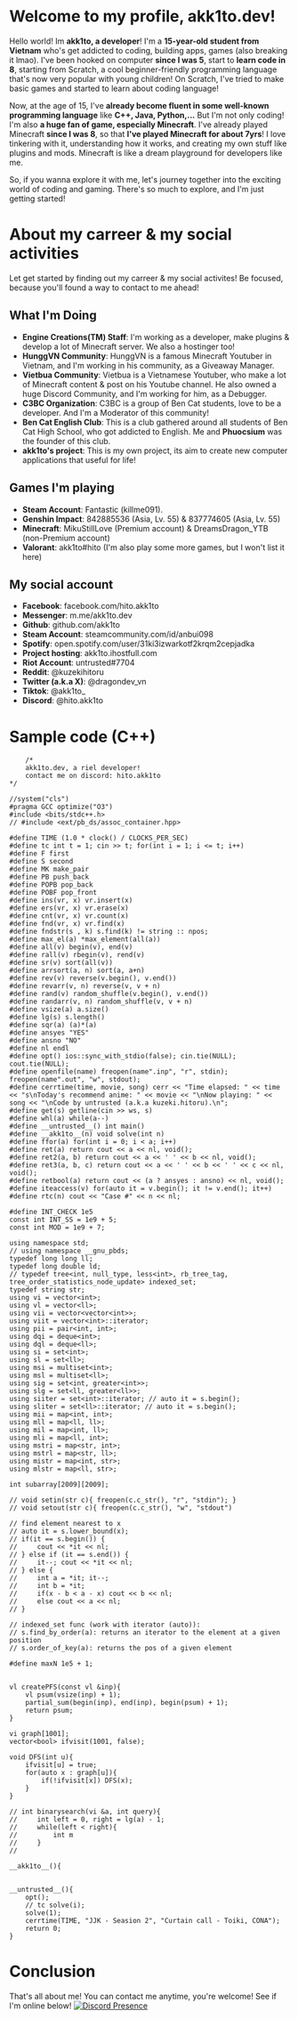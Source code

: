 # Welcome to my profile, akk1to.dev!

Hello world! Im **akk1to, a developer**! I'm a **15-year-old student from Vietnam** who's get addicted to coding, building apps, games (also breaking it lmao). I've been hooked on computer **since I was 5**, start to **learn code in 8**, starting from Scratch, a cool beginner-friendly programming language that's now very popular with young children! On Scratch, I've tried to make basic games and started to learn about coding language!

Now, at the age of 15, I've **already become fluent in some well-known programming language** like **C++, Java, Python,...** But I'm not only coding! I'm also **a huge fan of game, especially Minecraft**. I've already played Minecraft **since I was 8**, so that **I've played Minecraft for about 7yrs**! I love tinkering with it, understanding how it works, and creating my own stuff like plugins and mods. Minecraft is like a dream playground for developers like me.

So, if you wanna explore it with me, let's journey together into the exciting world of coding and gaming. There's so much to explore, and I'm just getting started!

# About my carreer & my social activities
Let get started by finding out my carreer & my social activites! Be focused, because you'll found a way to contact to me ahead!

## What I'm Doing
- **Engine Creations(TM) Staff**: I'm working as a developer, make plugins & develop a lot of Minecraft server. We also a hostinger too!
- **HunggVN Community**: HunggVN is a famous Minecraft Youtuber in Vietnam, and I'm working in his community, as a Giveaway Manager.
- **Vietbua Community**: Vietbua is a Vietnamese Youtuber, who make a lot of Minecraft content & post on his Youtube channel. He also owned a huge Discord Community, and I'm working for him, as a Debugger.
- **C3BC Organization**: C3BC is a group of Ben Cat students, love to be a developer. And I'm a Moderator of this community!
- **Ben Cat English Club**: This is a club gathered around all students of Ben Cat High School, who got addicted to English. Me and **Phuocsium** was the founder of this club.
- **akk1to's project**: This is my own project, its aim to create new computer applications that useful for life!

## Games I'm playing
- **Steam Account**: Fantastic (killme091).
- **Genshin Impact**: 842885536 (Asia, Lv. 55) & 837774605 (Asia, Lv. 55)
- **Minecraft**: MikuStillLove (Premium account) & DreamsDragon_YTB (non-Premium account)
- **Valorant**: akk1to#hito
(I'm also play some more games, but I won't list it here)

## My social account
- **Facebook**: facebook.com/hito.akk1to
- **Messenger**: m.me/akk1to.dev
- **Github**: github.com/akk1to
- **Steam Account**: steamcommunity.com/id/anbui098
- **Spotify**: open.spotify.com/user/31ki3izwarkotf2krqm2cepjadka
- **Project hosting**: akk1to.ihostfull.com
- **Riot Account**: untrusted#7704
- **Reddit**: @kuzekihitoru
- **Twitter (a.k.a X)**: @dragondev_vn
- **Tiktok**: @akk1to_
- **Discord**: @hito.akk1to

# Sample code (C++)

        /*
        akk1to.dev, a riel developer!
        contact me on discord: hito.akk1to
    */
    
    //system("cls")
    #pragma GCC optimize("O3")
    #include <bits/stdc++.h>
    // #include <ext/pb_ds/assoc_container.hpp>
    
    #define TIME (1.0 * clock() / CLOCKS_PER_SEC)
    #define tc int t = 1; cin >> t; for(int i = 1; i <= t; i++)
    #define F first
    #define S second
    #define MK make_pair
    #define PB push_back
    #define POPB pop_back
    #define POBF pop_front
    #define ins(vr, x) vr.insert(x)
    #define ers(vr, x) vr.erase(x)
    #define cnt(vr, x) vr.count(x)
    #define fnd(vr, x) vr.find(x)
    #define fndstr(s , k) s.find(k) != string :: npos;
    #define max_el(a) *max_element(all(a))
    #define all(v) begin(v), end(v)
    #define rall(v) rbegin(v), rend(v)
    #define sr(v) sort(all(v))
    #define arrsort(a, n) sort(a, a+n)
    #define rev(v) reverse(v.begin(), v.end())
    #define revarr(v, n) reverse(v, v + n)
    #define rand(v) random_shuffle(v.begin(), v.end())
    #define randarr(v, n) random_shuffle(v, v + n)
    #define vsize(a) a.size()
    #define lg(s) s.length()
    #define sqr(a) (a)*(a)
    #define ansyes "YES"
    #define ansno "NO"
    #define nl endl 
    #define opt() ios::sync_with_stdio(false); cin.tie(NULL); cout.tie(NULL);
    #define openfile(name) freopen(name".inp", "r", stdin); freopen(name".out", "w", stdout);
    #define cerrtime(time, movie, song) cerr << "Time elapsed: " << time << "s\nToday's recommend anime: " << movie << "\nNow playing: " << song << "\nCode by untrusted (a.k.a kuzeki.hitoru).\n";
    #define get(s) getline(cin >> ws, s)
    #define whl(a) while(a--)
    #define __untrusted__() int main()
    #define __akk1to__(n) void solve(int n)
    #define ffor(a) for(int i = 0; i < a; i++)
    #define ret(a) return cout << a << nl, void();
    #define ret2(a, b) return cout << a << ' ' << b << nl, void();
    #define ret3(a, b, c) return cout << a << ' ' << b << ' ' << c << nl, void();
    #define retbool(a) return cout << (a ? ansyes : ansno) << nl, void();
    #define iteaccess(v) for(auto it = v.begin(); it != v.end(); it++)
    #define rtc(n) cout << "Case #" << n << nl;
    
    #define INT_CHECK 1e5
    const int INT_SS = 1e9 + 5;
    const int MOD = 1e9 + 7;
    
    using namespace std;
    // using namespace __gnu_pbds;
    typedef long long ll;
    typedef long double ld;
    // typedef tree<int, null_type, less<int>, rb_tree_tag, tree_order_statistics_node_update> indexed_set;
    typedef string str;
    using vi = vector<int>;
    using vl = vector<ll>;
    using vii = vector<vector<int>>;
    using viit = vector<int>::iterator;
    using pii = pair<int, int>;
    using dqi = deque<int>;
    using dql = deque<ll>;
    using si = set<int>;
    using sl = set<ll>;
    using msi = multiset<int>;
    using msl = multiset<ll>;
    using sig = set<int, greater<int>>;
    using slg = set<ll, greater<ll>>;
    using siiter = set<int>::iterator; // auto it = s.begin();
    using sliter = set<ll>::iterator; // auto it = s.begin();
    using mii = map<int, int>;
    using mll = map<ll, ll>;
    using mil = map<int, ll>;
    using mli = map<ll, int>;
    using mstri = map<str, int>;
    using mstrl = map<str, ll>;
    using mistr = map<int, str>;
    using mlstr = map<ll, str>;
    
    int subarray[2009][2009];
    
    // void setin(str c){ freopen(c.c_str(), "r", "stdin"); }
    // void setout(str c){ freopen(c.c_str(), "w", "stdout")
    
    // find element nearest to x
    // auto it = s.lower_bound(x);
    // if(it == s.begin()) {
    //     cout << *it << nl;
    // } else if (it == s.end()) {
    //     it--; cout << *it << nl;
    // } else {
    //     int a = *it; it--;
    //     int b = *it;
    //     if(x - b < a - x) cout << b << nl;
    //     else cout << a << nl;
    // }
    
    // indexed_set func (work with iterator (auto)):
    // s.find_by_order(a): returns an iterator to the element at a given position
    // s.order_of_key(a): returns the pos of a given element
    
    #define maxN 1e5 + 1;
    
    
    vl createPFS(const vl &inp){
        vl psum(vsize(inp) + 1);
        partial_sum(begin(inp), end(inp), begin(psum) + 1);
        return psum;
    }
    
    vi graph[1001];
    vector<bool> ifvisit(1001, false);
    
    void DFS(int u){
        ifvisit[u] = true;
        for(auto x : graph[u]){
            if(!ifvisit[x]) DFS(x);
        }
    }
    
    // int binarysearch(vi &a, int query){
    //     int left = 0, right = lg(a) - 1;
    //     while(left < right){
    //         int m
    //     }
    // 
    
    __akk1to__(){
        
    
    __untrusted__(){
        opt();
        // tc solve(i);
        solve(1);
        cerrtime(TIME, "JJK - Seasion 2", "Curtain call - Toiki, CONA");
        return 0;
    }

# Conclusion

That's all about me! You can contact me anytime, you're welcome! See if I'm online below!
[![Discord Presence](https://lanyard.cnrad.dev/api/727497287777124414)](https://discord.com/users/727497287777124414)

